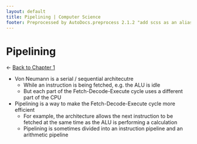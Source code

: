 ```yaml
---
layout: default
title: Pipelining | Computer Science
footer: Preprocessed by AutoDocs.preprocess 2.1.2 "add scss as an alias for css" ⓒ Starwort, 2020
---
```


# Pipelining

← [Back to Chapter 1](./index.html)

- Von Neumann is a serial / sequential architecutre
  - While an instruction is being fetched, e.g. the ALU is idle
  - But each part of the Fetch-Decode-Execute cycle uses a different part of the CPU
- Pipelining is a way to make the Fetch-Decode-Execute cycle more efficient
  - For example, the architecture allows the next instruction to be fetched at the same time as the ALU is performing a calculation
  - Pipelining is sometimes divided into an instruction pipeline and an arithmetic pipeline
